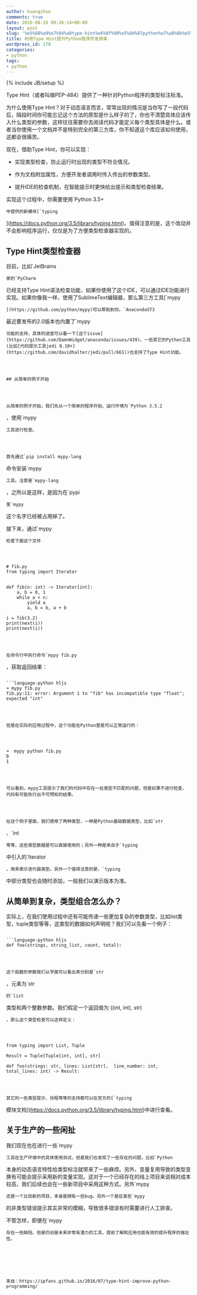 ```yaml
---
author: huangzhuo
comments: true
date: 2016-08-16 09:26:14+00:00
layout: post
slug: '%e5%88%a9%e7%94%a8type-hint%e6%8f%90%e5%8d%87python%e7%a8%8b%e5%ba%8f%e5%bc%80%e5%8f%91%e6%95%88%e7%8e%87'
title: 利用Type Hint提升Python程序开发效率
wordpress_id: 178
categories:
- python
tags:
- python
---
```

{% include JB/setup %}


					
 
 
  

Type Hint（或者叫做PEP-484）提供了一种针对Python程序的类型标注标准。


  

为什么使用Type Hint？对于动态语言而言，常常出现的情况是当你写了一段代码后，隔段时间你可能忘记这个方法的原型是什么样子的了，你也不清楚具体应该传入什么类型的参数，这样往往需要你去阅读代码才能定义每个类型具体是什么。或者当你使用一个文档并不是特别完全的第三方库，你不知道这个库应该如何使用，这都会很痛苦。


  

现在，借助Type Hint，你可以实现：


  


   
  * 实现类型检查，防止运行时出现的类型不符合情况。

   
  * 作为文档附加属性，方便开发者调用时传入传出的参数类型。

   
  * 提升IDE的检查机制，在智能提示时更快给出提示和类型检查结果。

   
  

实现这个过程中，你需要使用`Python 3.5+
```
中提供的新模块[`typing
```
](https://docs.python.org/3.5/library/typing.html)。值得注意的是，这个改动并不会影响程序运行，仅仅是为了方便类型检查器实现的。


  

## Type Hint类型检查器


  

目前，比如`JetBrains
```
家的`PyCharm
```
已经支持Type Hint语法检查功能，如果你使用了这个IDE，可以通过IDE功能进行实现。如果你像我一样，使用了SublimeText编辑器，那么第三方工具[`mypy
```
](https://github.com/python/mypy)可以帮助到你。`AnacondaST3
```
最近要发布的2.0版本也内置了`mypy
```
功能的支持，具体的进度可以看一下[这个issue](https://github.com/DamnWidget/anaconda/issues/439)。一些其它的Python工具(比如[代码提示工具jedi 0.10+](https://github.com/davidhalter/jedi/pull/661))也支持了Type Hint功能。


  

## 从简单的例子开始


  

从简单的例子开始，我们先从一个简单的程序开始，运行环境为`Python 3.5.2
```
，使用`mypy
```
工具进行检查。


  

首先通过`pip install mypy-lang
```
命令安装`mypy
```
工具。注意是`mypy-lang
```
，之所以是这样，是因为在`pypi
```
里`mypy
```
这个名字已经被占用掉了。


  

接下来，通过`mypy
```
检查下面这个文件


  
```

```language-python hljs 
# fib.py
from typing import Iterator


def fib(n: int) -> Iterator[int]:
    a, b = 0, 1
    while a < n:
        yield a
        a, b = b, a + b

i = fib(3.2)
print(next(i))
print(next(i))

```

```
 
  

在命令行中执行命令`mypy fib.py
```
，获取返回结果：


  
```

```language-python hljs 
➜ mypy fib.py
fib.py:11: error: Argument 1 to "fib" has incompatible type "float"; expected "int"

```

```
 
  

但是在实际的应用过程中，这个功能在Python里是可以正常运行的：


  
```

```language-python hljs 
➜  mypy python fib.py
0
1

```

```
 
  

可以看到，mypy工具提示了我们的代码中存在一处类型不匹配的问题，但是如果不进行检查，代码有可能执行出不可预知的结果。


  

在这个例子里面，我们使用了两种类型，一种是Python基础数据类型，比如`str
```
、`int
```
等等，这些类型数据是可以直接使用的；另外一种是来自于`typing
```
中引入的`Iterator
```
，用来表示迭代器类型。另外一个值得注意的是，`typing
```
中部分类型也会随时添加，一般我们以演示版本为准。


  

## 从简单到复杂，类型组合怎么办？


  

实际上，在我们使用过程中还有可能传递一些更加复杂的参数类型，比如list类型，tuple类型等等，这类型的数据如何声明呢？我们可以先看一个例子：


  
```

```language-python hljs 
def foo(strings, string_list, count, total):

```

```
 
  

这个函数的参数我们从字面可以看出来分别是`str
```
，元素为`str
```
的`list
```
类型和两个整数参数。我们假定一个返回值为`((int, int), str)
```
，那么这个类型检查可以这样定义：


  
```

```language-python hljs 
from typing import List, Tuple

Result = Tuple[Tuple[int, int], str]

def foo(strings: str, lines: List[str],  line_number: int, total_lines: int) -> Result:

```

```
 
  

其它的一些类型提示、协程等等的支持都可以在官方的[`typing
```
模块文档](https://docs.python.org/3.5/library/typing.html)中进行查看。


  

## 关于生产的一些闲扯


  

我们现在也在进行一些`mypy
```
工具在生产环境中的具体使用测试，但是我们也发现了一些存在的问题，比如`Python
```
本身的动态语言特性给类型标注就带来了一些麻烦。另外，变量复用导致的类型变换有可能会提示采用新的变量实现。这对于一个已经存在的线上项目来说相对成本较高，我们后续也会在一些新项目中采用这种方式。另外`mypy
```
还是一个比较新的项目，本身是拥有一些bug。另外一个是在某些`mypy
```
的非类型错误提示其实非常的模糊，导致很多错误有时需要进行人工排查。


  

不管怎样，即便在`mypy
```
存在一些缺陷，但是仍旧是未来非常有潜力的工具，提前了解和应用也能有效的提升程序的强壮性。


  


  

来自：https://ipfans.github.io/2016/07/type-hint-improve-python-programming/


  


 

				
